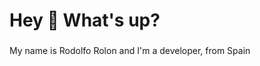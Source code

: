 <h1 align="left">Hey 👋 What's up?</h1>

###

<p align="left">My name is Rodolfo Rolon and I'm a developer, from Spain</p>

###


